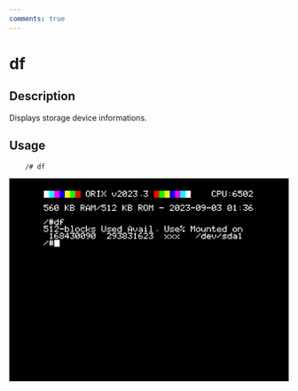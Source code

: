 ```yaml
---
comments: true
---
```

# df

## Description

Displays storage device informations.

## Usage

```ca65
    /# df
```

![Screenshot](imgs/df.png)
